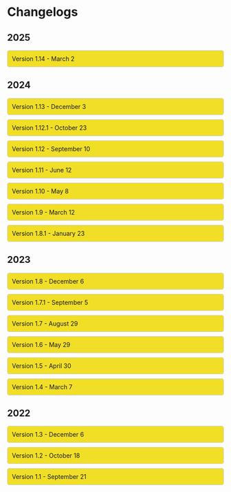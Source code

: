 <h1 class="top-header">Changelogs</h1>

<h2 class="year-header">2025</h2>

<div class="collapsible-box">
  <div class="collapsible-header">
    <span>Version 1.14 - March 2</span>
    <span class="arrow"><i class="fas fa-chevron-right"></i></span>
  </div>
  <div class="collapsible-content">
    <strong>🚪 Operation Prep Phase</strong>
    <p><em>Pushing forward? Falling back? There's only one way to find out.</em><br>
      The immediate crisis is passed, but danger looms and shadows hide adversaries best tackled with Operation Prep Phase. With a need for additional allies, new Operator <a href="https://www.ubisoft.com/en-us/game/rainbow-six/siege/game-info/operators/rauora" target="_blank" rel="noopener noreferrer"><strong>Rauora</strong></a> arrives to inject fresh vitality and perspective to team Rainbow with her D.O.M. (Deployable Omnilink Mesh) Panel Launcher.</p>
    <p>🔧 Available in the <code>/season</code> command alongside new features.</p>
    <strong>✨ Features</strong>
    <ul>
      <li>🗺️ Added the <code>/roadmap</code> command that showcases what Ubisoft has planned for the year, with more details coming on March 13</li>
      <li>😄 Camera now uses Discord's application-emoji feature, no longer requiring the Use External Emoji permission</li>
    </ul>
    <p>More details will be added to the <code>/roadmap</code> command when Ubisoft releases more info about Year 10, likely during the Siege X Showcase event!</p>
    <strong>🐞 Fixes</strong>
    <ul>
      <li>🆎 Fixed a few grammatical and formatting errors</li>
    </ul>
  </div>
</div>

<h2 class="year-header">2024</h2>

<div class="collapsible-box">
  <div class="collapsible-header">
    <span>Version 1.13 - December 3</span>
    <span class="arrow"><i class="fas fa-chevron-right"></i></span>
  </div>
  <div class="collapsible-content">
    <strong>🛡️ Operation Collision Point</strong>
    <p><em>Prepare to break through.</em><br>
      The onset of Operation Collision Point brings conflict to dangerous new heights. Old ways of working are challenged and found wanting. <a href="https://www.ubisoft.com/en-us/game/rainbow-six/siege/game-info/operators/blackbeard" target="_blank" rel="noopener noreferrer"><strong>Blackbeard</strong></a> pushes past his old limitations and reinforces himself with the new H.U.L.L. Adaptive Shield.</p>
    <p>🔧 Now available in the <code>/season</code> command alongside balancing changes and new features.</p>
    <strong>🐞 Fixes</strong>
    <ul>
      <li>Various formatting fixes</li>
      <li>Small bugs have been squashed</li>
    </ul>
  </div>
</div>


<div class="collapsible-box">
  <div class="collapsible-header">
    <span>Version 1.12.1 - October 23</span>
    <span class="arrow"><i class="fas fa-chevron-right"></i></span>
  </div>
  <div class="collapsible-content">
    <p>This update includes small features and various changes, including the recent midseason balancing patch announced by Ubisoft yesterday: <a href="https://www.ubisoft.com/game/rainbow-six/siege/news-updates/5AEJqynHKz8fcbB7lUVSF8" target="_blank" rel="noopener noreferrer">patch notes</a> and <a href="https://rainbow6.com/designersnotes/y9s3_3" target="_blank" rel="noopener noreferrer">designer notes</a> are available at the links above!</p>
    <strong>📦 Features</strong>
    <ul>
      <li>⚖️ Balancing changes to Zofia, Zero, Mozzie and Kali are now reflected in the bot</li>
      <li>👋 Improved the message sent when the bot joins a new server with a button listing popular commands to try</li>
      <li>🗺️ Map blueprints have been significantly cropped to focus on actual layout instead of surroundings</li>
      <li>🧐 Improved the blueprint viewer with a legend</li>
      <li>🏰 Removed a broken first floor blueprint for Villa</li>
      <li>📙 Fixed various grammatical, punctuation, spacing, and syntax issues</li>
      <li>📁 Re-added the 'zip download' option for map blueprints, now linking to Ubisoft's site</li>
      <li>🖌️ Redesigned the Lore section with emojis instead of dynamic sentences</li>
      <li>📜 Improved the Tips section look with bullet points and a counter</li>
    </ul>
  </div>
</div>


<div class="collapsible-box">
  <div class="collapsible-header">
    <span>Version 1.12 - September 10</span>
    <span class="arrow"><i class="fas fa-chevron-right"></i></span>
  </div>
  <div class="collapsible-content">
    <strong>⚔️ Operation Twin Shells</strong>
    <p><em>I was an apex killer, fueled by instinct and adrenaline. Times change, though. And so have I. Now, I'm twice as dangerous.</em></p>
    <p>Veteran operator <a href="https://www.ubisoft.com/en-us/game/rainbow-six/siege/game-info/operators/skopos" target="_blank" rel="noopener noreferrer"><strong>Skopós</strong></a> returns to active duty with the brand-new Version 10-Pantheon Shells, two remote-controlled shells she switches between to provide offensive or defensive support.</p>
    <p>🛠️ Now available in the <code>/season</code> command alongside balancing changes and new features.</p>
    <strong>📦 Features</strong>
    <ul>
      <li>🔍 Added <code>/search</code>, a command to search all season changelogs for specific queries.</li>
      <li>💭 Added <code>/poll</code>, a new way to start a randomized Siege-related conversation poll.</li>
      <li>💵 Seasonal operator price decreases are now shown and explained more clearly under the "Changes" button when looking up a season.</li>
      <li>👮 Slightly redesigned the <code>/operator</code> command's buttons; the Tips button only shows if tips exist.</li>
      <li>📕 Added Operator Specialties to the Strategies tab of operators (introduced in Op. Commanding Force, Y8S1).</li>
      <li>🤔 Added <code>/is-siege-realistic</code> command.</li>
    </ul>
    <strong>🔒 Privacy</strong>
    <ul>
      <li>🪵 Camera's usage logs now include more detailed command option info for better debugging. The <a href="https://suspense.is-a.dev/#/camera/legal/privacy-policy.md" target="_blank" rel="noopener noreferrer">privacy policy</a> has been updated accordingly.</li>
    </ul>
    <strong>🐞 Fixes</strong>
    <ul>
      <li>Fixed bot not responding to the gadget command when looking up the Gonne-6.</li>
      <li>Fixed operators without a squad still linking to the squads webpage in Lore.</li>
      <li>Removed placeholder strings in Op. New Blood's balancing section.</li>
    </ul>
  </div>
</div>


<div class="collapsible-box">
  <div class="collapsible-header">
    <span>Version 1.11 - June 12</span>
    <span class="arrow"><i class="fas fa-chevron-right"></i></span>
  </div>
  <div class="collapsible-content">
    <strong>⚔️ Operation New Blood</strong>
    <p><em>“This is what we've been training for; there is no angle we can't cover. We are Rainbow, reporting for duty.”</em></p>
    <p>Introducing the first Operator Remaster of the year, and who better to inaugurate this event than the iconic Recruit. Meet <a href="https://www.ubisoft.com/en-us/game/rainbow-six/siege/game-info/operators/striker" target="_blank" rel="noopener noreferrer"><strong>Striker</strong></a>, the attacker recruit, and <a href="https://www.ubisoft.com/en-us/game/rainbow-six/siege/game-info/operators/sentry" target="_blank" rel="noopener noreferrer"><strong>Sentry</strong></a>, the defender recruit, who will now be playable in all modes.</p>
    <p>🛠️ Now available in the <code>/season</code> command alongside balancing changes and new features.</p>
    <strong>📦 Features</strong>
    <ul>
      <li>🎉 Enhanced the <code>/custom</code> command with a new look, more developed twists, and added the map thumbnail to the embed.</li>
      <li>🗺️ The <code>/map</code> command now displays all modes a map is available in, including training and arcade modes.</li>
      <li>💬 Updated the feedback system flow for a smoother experience.</li>
      <li>🥺 Added the <code>/legacy</code> command which displays fun facts about what old Siege was like.</li>
      <li>✨ Updated the design of the <code>/operator</code> command: weapon loadout combined into one field, secondary gadgets organized for a cleaner look.</li>
      <li>🛡️ New icons for secondary gadgets.</li>
    </ul>
  </div>
</div>


<div class="collapsible-box">
  <div class="collapsible-header">
    <span>Version 1.10 - May 8</span>
    <span class="arrow"><i class="fas fa-chevron-right"></i></span>
  </div>
  <div class="collapsible-content">
    <strong>🐞 Bugs</strong>
    <ul>
      <li>Fixed a bug where the operator pricing was incorrect in some situations (thanks @manny1_.)</li>
      <li>Counters and synergies without explanations no longer link to the operator page to reduce character limit errors.</li>
      <li>Giving a nonexistent map name now properly responds with an error message.</li>
    </ul>
    <strong>ℹ️ Changes</strong>
    <ul>
      <li>🏴‍☠️ Fixed incorrect squad name on Blackbeard's Lore section.</li>
      <li>🏠 Marked the Lair map as bannable in Ranked.</li>
      <li>😳 Added default emojis to generic counters such as "cooperation" and "weapons".</li>
      <li>🌶️ Added more hot takes.</li>
    </ul>
  </div>
</div>


<div class="collapsible-box">
  <div class="collapsible-header">
    <span>Version 1.9 - March 12</span>
    <span class="arrow"><i class="fas fa-chevron-right"></i></span>
  </div>
  <div class="collapsible-content">
    <strong>Operation Deadly Omen</strong>
    <ul>
      <li>💀 <em>“I was there when Rainbow began. I’ll be there when it ends.”</em></li>
      <li>Track down your enemies with <a href="https://www.ubisoft.com/en-us/game/rainbow-six/siege/game-info/operators/deimos" target="_blank" rel="noopener noreferrer"><strong>Deimos</strong></a> and his DeathMARK gadget, a flying probe revealing both a designated target and Deimos’ location until eliminated.</li>
      <li>🔧 Available in the <code>/season</code> command alongside balancing changes and new features</li>
    </ul>
    <strong>Features</strong>
    <ul>
      <li>❓ Added the <code>/random</code> command that accepts a side option and suggests an operator. You can reroll as many times as you want.</li>
      <li>🎯 Added the <code>/attachments</code> command describing what each attachment does, including Deadly Omen’s scope rework.</li>
      <li>🗃️ Updated the bot’s dataset including new maps in Quick Match, Versus AI and Map Training</li>
      <li>📙 Added a few new operator explanations</li>
    </ul>
    <strong>Fixes</strong>
    <ul>
      <li>No more redacted data in Nokk’s Lore in the <code>/operator</code> command; replaced with a mysterious sentence.</li>
      <li>Smoke no longer has the shield listed as an option.</li>
      <li>Fixed some grammatical errors and character limit issues.</li>
    </ul>
    <p>🤗 If you have remarks or suggestions, use the <code>/feedback</code> command! Camera is still small, so any support is appreciated - leaving a review or upvote at <a href="https://wumpus.store/bot/594528267898454027" target="_blank" rel="noopener noreferrer">Wumpus Store</a> or <a href="https://top.gg/bot/594528267898454027" target="_blank" rel="noopener noreferrer">Top.gg</a> ✨</p>
  </div>
</div>


<div class="collapsible-box">
  <div class="collapsible-header">
    <span>Version 1.8.1 - January 23</span>
    <span class="arrow"><i class="fas fa-chevron-right"></i></span>
  </div>
  <div class="collapsible-content">
    <ul>
      <li>Some changes were made regarding the recent <a href="https://rainbow6.com/patchnotes/y8s4_2" target="_blank" rel="noopener noreferrer">midseason changes</a>.</li>
      <li>Added synergy and counter explanations for Solis</li>
      <li>Added the name of the current game patch that Camera supports to the <code>/about</code> command</li>
    </ul>
  </div>
</div>


<h2 class="year-header">2023</h2>

<div class="collapsible-box">
  <div class="collapsible-header">
    <span>Version 1.8 - December 6</span>
    <span class="arrow"><i class="fas fa-chevron-right"></i></span>
  </div>
  <div class="collapsible-content">
    <strong>❄️ Operation Deep Freeze</strong>
    <ul>
      <li>🧊 Experience the new Zoto Canister, <a href="https://www.ubisoft.com/en-us/game/rainbow-six/siege/game-info/operators/tubarao" target="_blank" rel="noopener noreferrer"><strong>Tubarão</strong></a>'s throwable device that slows enemies and pauses gadgets</li>
      <li>🗺️ New map: Lair - available in all playlists and based on Deimos' center of operations</li>
      <li>🔧 Included in the <code>/season</code> command alongside balancing changes and features</li>
    </ul>
    <strong>Redesigned <code>/operator</code> Command</strong>
    <ul>
      <li>All operator data is now split into four sections:</li>
      <ul>
        <li><strong>Profile</strong>: Description, loadout, gadget info, and prices (now includes credits!)</li>
        <li><strong>Strategies</strong>: Counters, synergies, and explanations</li>
        <li><strong>Tips</strong>: Quick gameplay tips</li>
        <li><strong>Lore</strong>: Character bio, size, weight, squad, etc.</li>
      </ul>
      <li><em>Note: Strategy explanations will be added to all operators over time</em></li>
    </ul>
    <strong>📦 Other Changes</strong>
    <ul>
      <li>🟢 Added the new <code>/status</code> command to view live game server status</li>
      <li>✨ New content will now display a sparkle icon after release</li>
      <li>💄 Redesigned the <code>/about</code> command with custom icons</li>
    </ul>
    <p><strong>☕ One more thing…</strong> If you enjoy using Camera, consider supporting its development on <a href="https://ko-fi.com/cameraiswatching" target="_blank" rel="noopener noreferrer">Ko-fi</a>. Your support means a lot and helps shape the future of the project!</p>
    </div>
</div>


<div class="collapsible-box">
  <div class="collapsible-header">
    <span>Version 1.7.1 - September 5</span>
    <span class="arrow"><i class="fas fa-chevron-right"></i></span>
  </div>
  <div class="collapsible-content">
    <strong>📦 Features & Fixes</strong>
    <ul>
      <li>🏷️ Various changes to the <code>/about</code> command:
        <ul>
          <li>It is now called <code>/about</code> instead of <code>/info</code></li>
          <li>Small visual tweaks were made to the command output</li>
          <li>Added a new "Changelog" button which posts the latest changelog</li>
        </ul>
      </li>
      <li>🐞 Fixed a bug caused by a malformed hyperlink in the <code>/season</code> command</li>
      <li>📉 Seasonal operator price changes are now listed under the "Changes" button in the same command</li>
      <li>🖊️ Updated the invite link to request the "Add Reactions" permission for the <code>/hot-take</code> command</li>
      <li>🛳️ Fixed a bunch of grammatical errors</li>
    </ul>
  </div>
</div>


<div class="collapsible-box">
  <div class="collapsible-header">
    <span>Version 1.7 - August 29</span>
    <span class="arrow"><i class="fas fa-chevron-right"></i></span>
  </div>
  <div class="collapsible-content">
    <strong>📦 Features</strong>
    <ul>
      <li>💥 Added Siege's latest season, Operation Heavy Mettle, to the <code>/season</code> command</li>
      <li>🐏 Added Ram to the <code>/operator</code> command</li>
      <li>🌶️ Added the new <code>/hot-take</code> command, which sends a random hot-take related to the game to spark up conversations! Additionally, if the bot is able to, it'll add opinion reactions to the message for improved visuals.</li>
      <li>🛡️ References to the Unranked playlist have been replaced with the new Standard playlist</li>
    </ul>
    </p>
  </div>
</div>



<div class="collapsible-box">
  <div class="collapsible-header">
    <span>Version 1.6 - May 29</span>
    <span class="arrow"><i class="fas fa-chevron-right"></i></span>
  </div>
  <div class="collapsible-content">
    <strong>📦 Features</strong>
    <ul>
      <li>⚡ Replaced autocomplete in certain commands with direct choices for even faster use</li>
      <li>📔 Added new and revised funfacts</li>
      <li>🗓️ Added the year to changelog headers on this website</li>
    </ul>
    <p>This update also includes changes related to Siege's new season, Operation Dread Factor, including:</p>
    <ul>
      <li>🛡️ New defense operator: Fenrir and his F-NATT Dread Mine</li>
      <li>👀 New secondary gadget: Observation Blocker</li>
      <li>🛖 Blueprints for the reworked Consulate are not yet included since Ubisoft's website does not appear to be up to date at the moment</li>
    </ul>
  </div>
</div>

<div class="collapsible-box">
  <div class="collapsible-header">
    <span>Version 1.5 - April 30</span>
    <span class="arrow"><i class="fas fa-chevron-right"></i></span>
  </div>
  <div class="collapsible-content">
    <strong>📦 Features</strong>
    <ul>
      <li>Replaced autocomplete in <code>/links</code> in favor of choices - which is faster)</li>
      <li>Added the official Twitch channel to <code>/links</code></li>
    </ul>
    <p>This update mostly contains bug fixes and internal improvements.</p>
  </div>
</div>

<div class="collapsible-box">
  <div class="collapsible-header">
    <span>Version 1.4 - March 7</span>
    <span class="arrow"><i class="fas fa-chevron-right"></i></span>
  </div>
  <div class="collapsible-content">
    <strong>📦 Features</strong>
    <ul>
      <li>🇧🇷 Added support for Y8S1 with the new brazilian operator Brava and her Kludge Drone</li>
      <li>⌛ Added the <code>/season</code> command to lookup past seasons and view what they've brought to the game</li>
      <li>💬 Added the <code>/feedback</code> command that supports replies with DMs</li>
      <li>👟 Increased autocomplete results from 10 to 25 and slightly improved speed</li>
    </ul>
    <strong>🛠️ Fixes</strong>
    <ul>
      <li>Added missing synergies and counters to various operators</li>
      <li>Updated the list of operators carrying many gadgets, visibke in the <code>/gadget</code> command)</li>
      <li>Fixed wrong links in many embeds and in the <code>/links</code> command</li>
      <li>Added and adjusted some funfact wordings</li>
      <li>Dates will slowly be turned into normal words rather than markdown timestamps</li>
    </ul>
  </div>
</div>

<h2 class="year-header">2022</h2>

<div class="collapsible-box">
  <div class="collapsible-header">
    <span>Version 1.3 - December 6</span>
    <span class="arrow"><i class="fas fa-chevron-right"></i></span>
  </div>
  <div class="collapsible-content">
    <strong>📦 Features</strong>
    <p>Added Y7S4 elements, which include - but are not limited to):</p>
    <ul>
      <li><strong>Solis</strong>, the new Colombian operator and her SPEC-IO Electro-Sensor</li>
      <li><strong>Nighthaven Labs</strong>, the new map set in Singapore</li>
      <li>Changes to Health and Speed for several operators</li>
      <li>Renown price change traditionally decreased by 5,000 for some operators</li>
    </ul>
  </div>
</div>

<div class="collapsible-box">
  <div class="collapsible-header">
    <span>Version 1.2 - October 18</span>
    <span class="arrow"><i class="fas fa-chevron-right"></i></span>
  </div>
  <div class="collapsible-content">
    <strong>📦 Features</strong>
    <ul>
      <li>Added new funfacts and corrected some of them</li>
      <li>Updated operator descriptions for Doc, Dokkaebi and Rook</li>
      <li>Changes related to the Y7S3.3 mid-season balancing update</li>
      <li>Added operator price in renown to the <code>/operator</code> command</li>
      <li>Funfacts no longer use embeds and are now ephemeral</li>
    </ul>
    <strong>🐛 Bug Fixes</strong>
    <ul>
      <li>Fixed a bug where the url button on the <code>/info</code> command led to a 404</li>
      <li>The Emerald Plains map is no longer in the Newcomer playlist</li>
    </ul>
  </div>
</div>

<div class="collapsible-box">
  <div class="collapsible-header">
    <span>Version 1.1 - September 21</span>
    <span class="arrow"><i class="fas fa-chevron-right"></i></span>
  </div>
  <div class="collapsible-content">
    <strong>🐛 Bug Fixes</strong>
    <ul>
      <li>Links to zip files of blueprints for recent maps were incorrect</li>
      <li>Incorrect command count was displayed on <code>/ping</code></li>
    </ul>
    <strong>:package: Features</strong>
    <ul>
      <li>Added a new welcome message when the bot joins a server</li>
      <li>Added Vigil as a counter of Grim</li>
      <li>Added reminder about slash commands when the bot is mentioned</li>
    </ul>
  </div>
</div>

<style>
  .collapsible-box {
    border: 1px solid #ccc;
    margin: 10px 0;
    border-radius: 4px;
    overflow: hidden;
  }
  .collapsible-header {
    background: #F1DE26;
    padding: 10px;
    cursor: pointer;
    display: flex;
    justify-content: space-between;
    align-items: center;
  }
  .collapsible-header:hover {
    background: #f1de26;
    color:#000000;
  }
  .arrow {
    transition: transform 0.3s ease;
    display: inline-block;
  }
  .arrow.open {
    transform: rotate(90deg);
  }
  .collapsible-content {
    display: none;
    padding: 10px;
    background: #fff;
  }

  .toggle-btn {
  background-color: #5865F2; /* Discord blurple */
  color: white;
  padding: 8px 14px;
  margin: 5px;
  border: none;
  border-radius: 6px;
  cursor: pointer;
  font-weight: 600;
  transition: background-color 0.2s ease;
}

.toggle-btn:hover {
  background-color: #4752C4;
}

</style>

<script>
  document.addEventListener('DOMContentLoaded', - ) => {

    document.querySelectorAll('.collapsible-header').forEach(header => {
      header.addEventListener('click', - ) => {
        const content = header.nextElementSibling
        const arrow = header.querySelector('.arrow')
        const isOpen = content.style.display === 'block'
        content.style.display = isOpen ? 'none' : 'block'
        arrow.classList.toggle('open', !isOpen)
      })
    })
  })
</script>